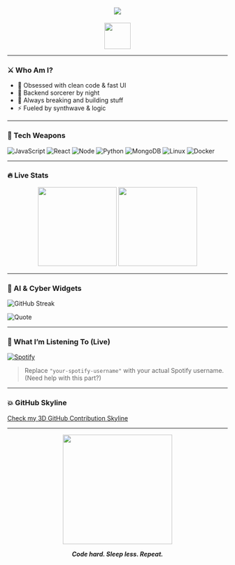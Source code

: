 <h1 align="center">
  <img src="https://readme-typing-svg.herokuapp.com?font=Orbitron&size=30&duration=3000&color=F700FF&center=true&vCenter=true&lines=Hey+there%2C+I%27m+mrarmas02;Full-stack+Cyberpunk+Developer;Hacking+the+Matrix...">
</h1>

<p align="center">
  <img src="https://media.giphy.com/media/qgQUggAC3Pfv687qPC/giphy.gif" width="60" />
</p>

---

### ⚔️ Who Am I?

- 🧠 Obsessed with clean code & fast UI
- 💾 Backend sorcerer by night
- 🧪 Always breaking and building stuff
- ⚡ Fueled by synthwave & logic

---

### 🚀 Tech Weapons

![JavaScript](https://img.shields.io/badge/-JavaScript-black?style=for-the-badge&logo=javascript)
![React](https://img.shields.io/badge/-React-00d8ff?style=for-the-badge&logo=react&logoColor=black)
![Node](https://img.shields.io/badge/-Node.js-339933?style=for-the-badge&logo=node.js&logoColor=white)
![Python](https://img.shields.io/badge/-Python-ffde57?style=for-the-badge&logo=python&logoColor=black)
![MongoDB](https://img.shields.io/badge/-MongoDB-47A248?style=for-the-badge&logo=mongodb&logoColor=white)
![Linux](https://img.shields.io/badge/-Linux-FCC624?style=for-the-badge&logo=linux&logoColor=black)
![Docker](https://img.shields.io/badge/-Docker-0db7ed?style=for-the-badge&logo=docker&logoColor=white)

---

### 🔥 Live Stats

<p align="center">
  <img src="https://github-readme-stats.vercel.app/api?username=mrarmas02&theme=radical&show_icons=true&count_private=true" height="180"/>
  <img src="https://github-readme-stats.vercel.app/api/top-langs/?username=mrarmas02&layout=compact&theme=radical" height="180"/>
</p>

---

### 🧠 AI & Cyber Widgets

![GitHub Streak](https://github-readme-streak-stats.herokuapp.com/?user=mrarmas02&theme=radical&date_format=M%20j%5B%2C%20Y%5D)

![Quote](https://quotes-github-readme.vercel.app/api?type=horizontal&theme=radical)

---

### 🎵 What I’m Listening To (Live)

[![Spotify](https://novatorem-mrarmas02.vercel.app/api/spotify)](https://open.spotify.com/user/your-spotify-username)

> Replace `"your-spotify-username"` with your actual Spotify username. (Need help with this part?)

---

### 💥 GitHub Skyline

[Check my 3D GitHub Contribution Skyline](https://skyline.github.com/mrarmas02/2024)

---

<p align="center">
  <img src="https://media.giphy.com/media/l0ExncehJzexFpRHq/giphy.gif" width="250" />
</p>

<p align="center">
  <b><i>Code hard. Sleep less. Repeat.</i></b>
</p>
